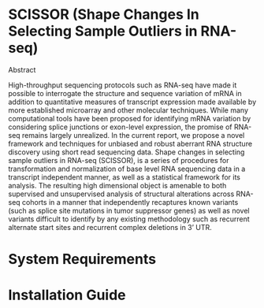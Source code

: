
# SCISSOR (Shape Changes In Selecting Sample Outliers in RNA-seq)

Abstract

High-throughput sequencing protocols such as RNA-seq have made it possible to interrogate the structure and sequence variation of mRNA in addition to quantitative measures of transcript expression made available by more established microarray and other molecular techniques. While many computational tools have been proposed for identifying mRNA variation by considering splice junctions or exon-level expression, the promise of RNA-seq remains largely unrealized.  In the current report, we propose a novel framework and techniques for unbiased and robust aberrant RNA structure discovery using short read sequencing data. Shape changes in selecting sample outliers in RNA-seq (SCISSOR), is a series of procedures for transformation and normalization of base level RNA sequencing data in a transcript independent manner, as well as a statistical framework for its analysis. The resulting high dimensional object is amenable to both supervised and unsupervised analysis of structural alterations across RNA-seq cohorts in a manner that independently recaptures known variants (such as splice site mutations in tumor suppressor genes) as well as novel variants difficult to identify by any existing methodology such as recurrent alternate start sites and recurrent complex deletions in 3’ UTR.

# System Requirements

# Installation Guide


